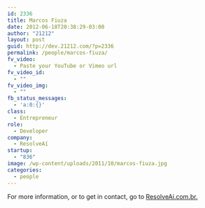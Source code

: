 ```yaml
---
id: 2336
title: Marcos Fiuza
date: 2012-06-18T20:38:29-03:00
author: "21212"
layout: post
guid: http://dev.21212.com/?p=2336
permalink: /people/marcos-fiuza/
fv_video:
  - Paste your YouTube or Vimeo url
fv_video_id:
  - ""
fv_video_img:
  - ""
fb_status_messages:
  - 'a:0:{}'
class:
  - Entrepreneur
role:
  - Developer
company:
  - ResolveAí
startup:
  - "836"
image: /wp-content/uploads/2011/10/marcos-fiuza.jpg
categories:
  - people
---
```

For more information, or to get in contact, go to <a href="http://www.resolveai.com.br." target="_blank">ResolveAí.com.br.</a>